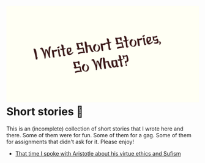 ![preview](./preview.png)
Short stories 🍲
===============

This is an (incomplete) collection of short stories that I wrote here
and there. Some of them were for fun. Some of them for a gag. Some of
them for assignments that didn\'t ask for it. Please enjoy!

-   [That time I spoke with Aristotle about his virtue ethics and
    Sufism](./aristotle)
